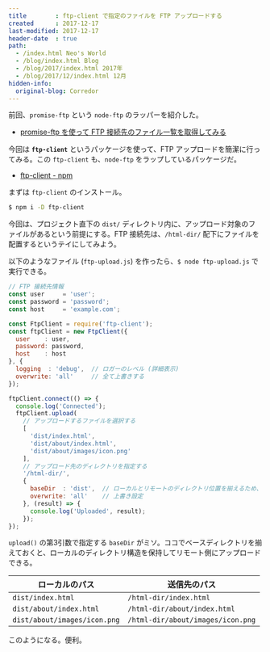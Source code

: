 ```yaml
---
title        : ftp-client で指定のファイルを FTP アップロードする
created      : 2017-12-17
last-modified: 2017-12-17
header-date  : true
path:
  - /index.html Neo's World
  - /blog/index.html Blog
  - /blog/2017/index.html 2017年
  - /blog/2017/12/index.html 12月
hidden-info:
  original-blog: Corredor
---
```


前回、`promise-ftp` という `node-ftp` のラッパーを紹介した。

- [promise-ftp を使って FTP 接続先のファイル一覧を取得してみる](/blog/2017/12/16-01.html)

今回は __`ftp-client`__ というパッケージを使って、FTP アップロードを簡潔に行ってみる。この `ftp-client` も、`node-ftp` をラップしているパッケージだ。

- [ftp-client - npm](https://www.npmjs.com/package/ftp-client)

まずは `ftp-client` のインストール。

```bash
$ npm i -D ftp-client
```

今回は、プロジェクト直下の `dist/` ディレクトリ内に、アップロード対象のファイルがあるという前提にする。FTP 接続先は、`/html-dir/` 配下にファイルを配置するというテイにしてみよう。

以下のようなファイル (`ftp-upload.js`) を作ったら、`$ node ftp-upload.js` で実行できる。

```javascript
// FTP 接続先情報
const user     = 'user';
const password = 'password';
const host     = 'example.com';

const FtpClient = require('ftp-client');
const ftpClient = new FtpClient({
  user    : user,
  password: password,
  host    : host
}, {
  logging  : 'debug',  // ロガーのレベル (詳細表示)
  overwrite: 'all'     // 全て上書きする
});

ftpClient.connect(() => {
  console.log('Connected');
  ftpClient.upload(
    // アップロードするファイルを選択する
    [
      'dist/index.html',
      'dist/about/index.html',
      'dist/about/images/icon.png'
    ],
    // アップロード先のディレクトリを指定する
    '/html-dir/',
    {
      baseDir  : 'dist',  // ローカルとリモートのディレクトリ位置を揃えるため、ローカルのベースディレクトリを指定する
      overwrite: 'all'    // 上書き設定
    }, (result) => {
      console.log('Uploaded', result);
    });
});
```

`upload()` の第3引数で指定する `baseDir` がミソ。ココでベースディレクトリを揃えておくと、ローカルのディレクトリ構造を保持してリモート側にアップロードできる。

| ローカルのパス               | 送信先のパス                      |
|------------------------------|-----------------------------------|
| `dist/index.html`            | `/html-dir/index.html`            |
| `dist/about/index.html`      | `/html-dir/about/index.html`      |
| `dist/about/images/icon.png` | `/html-dir/about/images/icon.png` |

このようになる。便利。
